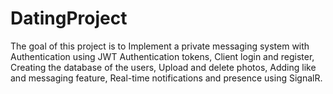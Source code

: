 # DatingProject

The goal of this project is to Implement a private messaging system with Authentication using JWT Authentication tokens, Client login and register, Creating the database of the users, Upload and delete photos, Adding like and messaging feature, Real-time notifications and presence using SignalR.
